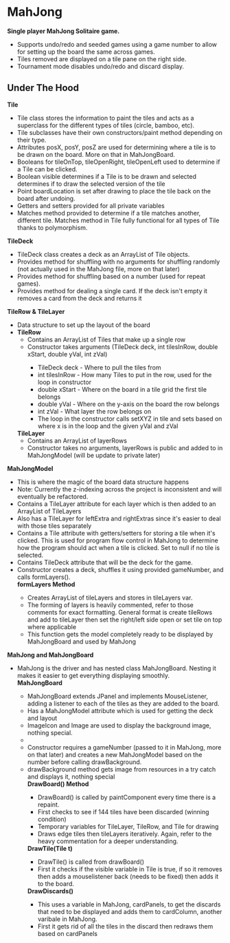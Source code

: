 # MahJong
<b>Single player MahJong Solitaire game.</b>
<ul>
  <li>Supports undo/redo and seeded games using a game number to allow for setting up the board the same across games. 
  <li>Tiles removed are displayed on a tile pane on the right side. </li>
  <li>Tournament mode disables undo/redo and discard display.</li>
</ul>

<h2>Under The Hood</h2>

<b>Tile</b>
<ul>
  <li>Tile class stores the information to paint the tiles and acts as a superclass for the different types of tiles (circle, bamboo, etc).</li>
  <li>Tile subclasses have their own constructors/paint method depending on their type.</li>  
  <li>Attributes posX, posY, posZ are used for determining where a tile is to be drawn on the board. More on that in MahJongBoard.</li>
  <li>Booleans for tileOnTop, tileOpenRight, tileOpenLeft used to determine if a Tile can be clicked.</li>
  <li>Boolean visible determines if a Tile is to be drawn and selected determines if to draw the selected version of the tile</li>
  <li>Point boardLocation is set after drawing to place the tile back on the board after undoing.</li>
  <li>Getters and setters provided for all private variables</li>
  <li>Matches method provided to determine if a tile matches another, different tile. Matches method in Tile fully functional for all types of Tile thanks to polymorphism.</li>
</ul>

<b>TileDeck</b>
<ul>
  <li>TileDeck class creates a deck as an ArrayList of Tile objects.</li>
  <li>Provides method for shuffling with no arguments for shuffling randomly (not actually used in the MahJong file, more on that later)</li>
  <li>Provides method for shuffling based on a number (used for repeat games). </li>
  <li>Provides method for dealing a single card. If the deck isn't empty it removes a card from the deck and returns it </li>
</ul>

<b>TileRow & TileLayer</b>
<ul>
  <li>Data structure to set up the layout of the board<li>
  <b>TileRow</b>
  <ul>
    <li>Contains an ArrayList of Tiles that make up a single row</li>
    <li>Constructor takes arguments (TileDeck deck, int tilesInRow, double xStart, double yVal, int zVal)</li>
    <ul>
      <li>TileDeck deck - Where to pull the tiles from</li>
      <li>int tilesInRow - How many Tiles to put in the row, used for the loop in constructor</li>
      <li>double xStart - Where on the board in a tile grid the first tile belongs</li>
      <li>double yVal - Where on the y-axis on the board the row belongs</li>
      <li>int zVal - What layer the row belongs on</li>
      <li>The loop in the constructor calls setXYZ in tile and sets based on where x is in the loop and the given yVal and zVal</li>
    </ul>
  </ul>
  <b>TileLayer</b>
  <ul>
    <li>Contains an ArrayList of layerRows</li>
    <li>Constructor takes no arguments, layerRows is public and added to in MahJongModel (will be update to private later)</li>
  </ul>
</ul>

<b>MahJongModel</b>
<ul>
  <li>This is where the magic of the board data structure happens</li>
  <li>Note: Currently the z-indexing across the project is inconsistent and will eventually be refactored.</li>
  <li>Contains a TileLayer attribute for each layer which is then added to an ArrayList of TileLayers</li>
  <li>Also has a TileLayer for leftExtra and rightExtras since it's easier to deal with those tiles separately</li>
  <li>Contains a Tile attribute with getters/setters for storing a tile when it's clicked. This is used for program flow control in MahJong to determine how the program should act when a tile is clicked. Set to null if no tile is selected.</li>
  <li>Contains TileDeck attribute that will be the deck for the game.</li>
  <li>Constructor creates a deck, shuffles it using provided gameNumber, and calls formLayers().</li>
  <b>formLayers Method</b>
  <ul>
    <li>Creates ArrayList of tileLayers and stores in tileLayers var.</li>
    <li>The forming of layers is heavily commented, refer to those comments for exact formatting. General format is create tileRows and add to tileLayer then set the right/left side open or set tile on top where applicable</li>
    <li>This function gets the model completely ready to be displayed by MahJongBoard and used by MahJong</li>
  </ul>
</ul>

<b>MahJong and MahJongBoard</b>
<ul>
  <li>MahJong is the driver and has nested class MahJongBoard. Nesting it makes it easier to get everything displaying smoothly.</li>
<b>MahJongBoard</b>
  <ul>
    <li>MahJongBoard extends JPanel and implements MouseListener, adding a listener to each of the tiles as they are added to the board.</li>
    <li>Has a MahJongModel attribute which is used for getting the deck and layout</li>
    <li>ImageIcon and Image are used to display the background image, nothing special.<li>
    <li>Constructor requires a gameNumber (passed to it in MahJong, more on that later) and creates a new MahJongModel based on the number before calling drawBackground.</li>
    <li>drawBackground method gets image from resources in a try catch and displays it, nothing special</li>
    <b>DrawBoard() Method</b>
    <ul>
      <li>DrawBoard() is called by paintComponent every time there is a repaint.</li>
      <li>First checks to see if 144 tiles have been discarded (winning condition)</li>
      <li>Temporary variables for TileLayer, TileRow, and Tile for drawing</li>
      <li>Draws edge tiles then tileLayers iteratively. Again, refer to the heavy commentation for a deeper understanding.</li>
    </ul>
    <b>DrawTile(Tile t)</b>
    <ul>
      <li>DrawTile() is called from drawBoard()</li>
      <li>First it checks if the visible variable in Tile is true, if so it removes then adds a mouselistener back (needs to be fixed) then adds it to the board.
    </ul>
    <b>DrawDiscards()</b>
    <ul>
      <li>This uses a variable in MahJong, cardPanels, to get the discards that need to be displayed and adds them to cardColumn, another varibale in MahJong.</li>
      <li>First it gets rid of all the tiles in the discard then redraws them based on cardPanels</li>
    </ul>
  </ul>
